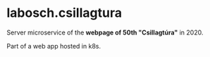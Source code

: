 # labosch.csillagtura

Server microservice of the **webpage of 50th "Csillagtúra"** in 2020.

Part of a web app hosted in k8s.
